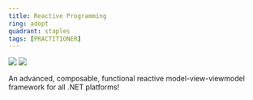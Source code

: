 ```yaml
---
title: Reactive Programming
ring: adopt
quadrant: staples
tags: [PRACTITIONER]
---
```


[![](https://img.shields.io/badge/reactiveui-ef8d22?logo=hackthebox&logoColor=000&style=flat)](https://www.reactiveui.net/)
[![](https://img.shields.io/badge/dynamic_data-ef8d22?logo=hackthebox&logoColor=000&style=flat)](https://github.com/reactivemarbles/DynamicData)

An advanced, composable, functional reactive model-view-viewmodel framework for all .NET platforms!